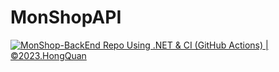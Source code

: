 # MonShopAPI
[![MonShop-BackEnd Repo Using .NET & CI (GitHub Actions) | ©2023.HongQuan](https://github.com/duong-hong-quan/monshop-backend/actions/workflows/dotnet.yml/badge.svg)](https://github.com/duong-hong-quan/monshop-backend/actions/workflows/dotnet.yml)
